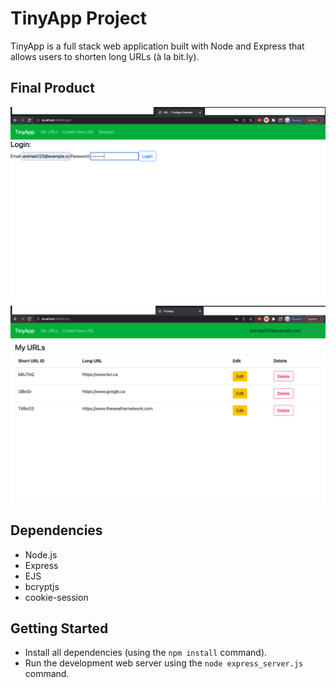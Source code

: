 # TinyApp Project

TinyApp is a full stack web application built with Node and Express that allows users to shorten long URLs (à la bit.ly).

## Final Product

!["Login Page for TinyApp"](https://github.com/DionKanhai/tinyapp/blob/master/docs/Login%20Page%20for%20TinyApp.png)
!["Example of TinyApp main page"](https://github.com/DionKanhai/tinyapp/blob/master/docs/main%20page%20for%20TinyApp.png)


## Dependencies

- Node.js
- Express
- EJS
- bcryptjs
- cookie-session

## Getting Started

- Install all dependencies (using the `npm install` command).
- Run the development web server using the `node express_server.js` command.